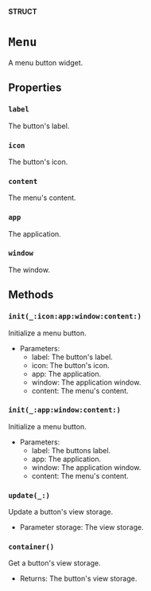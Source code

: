 **STRUCT**

# `Menu`

A menu button widget.

## Properties
### `label`

The button's label.

### `icon`

The button's icon.

### `content`

The menu's content.

### `app`

The application.

### `window`

The window.

## Methods
### `init(_:icon:app:window:content:)`

Initialize a menu button.
- Parameters:
  - label: The button's label.
  - icon: The button's icon.
  - app: The application.
  - window: The application window.
  - content: The menu's content.

### `init(_:app:window:content:)`

Initialize a menu button.
- Parameters:
  - label: The buttons label.
  - app: The application.
  - window: The application window.
  - content: The menu's content.

### `update(_:)`

Update a button's view storage.
- Parameter storage: The view storage.

### `container()`

Get a button's view storage.
- Returns: The button's view storage.
